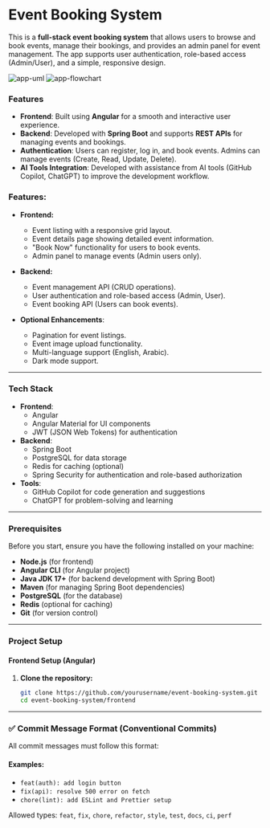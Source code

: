 # Event Booking System

This is a **full-stack event booking system** that allows users to browse and book events, manage their bookings, and provides an admin panel for event management. The app supports user authentication, role-based access (Admin/User), and a simple, responsive design.

![app-uml](https://github.com/user-attachments/assets/11eb26e0-d3ff-4b55-b1d1-554299bad6cb)
![app-flowchart](https://github.com/user-attachments/assets/97eddafd-1d27-4602-9cf8-839b5b2266fc)


### Features

- **Frontend**: Built using **Angular** for a smooth and interactive user experience.
- **Backend**: Developed with **Spring Boot** and supports **REST APIs** for managing events and bookings.
- **Authentication**: Users can register, log in, and book events. Admins can manage events (Create, Read, Update, Delete).
- **AI Tools Integration**: Developed with assistance from AI tools (GitHub Copilot, ChatGPT) to improve the development workflow.

### Features:
- **Frontend:**
  - Event listing with a responsive grid layout.
  - Event details page showing detailed event information.
  - "Book Now" functionality for users to book events.
  - Admin panel to manage events (Admin users only).
  
- **Backend:**
  - Event management API (CRUD operations).
  - User authentication and role-based access (Admin, User).
  - Event booking API (Users can book events).
  
- **Optional Enhancements**:
  - Pagination for event listings.
  - Event image upload functionality.
  - Multi-language support (English, Arabic).
  - Dark mode support.

---

### Tech Stack

- **Frontend**:
  - Angular
  - Angular Material for UI components
  - JWT (JSON Web Tokens) for authentication
- **Backend**:
  - Spring Boot
  - PostgreSQL for data storage
  - Redis for caching (optional)
  - Spring Security for authentication and role-based authorization
- **Tools**:
  - GitHub Copilot for code generation and suggestions
  - ChatGPT for problem-solving and learning

---

### Prerequisites

Before you start, ensure you have the following installed on your machine:

- **Node.js** (for frontend)
- **Angular CLI** (for Angular project)
- **Java JDK 17+** (for backend development with Spring Boot)
- **Maven** (for managing Spring Boot dependencies)
- **PostgreSQL** (for the database)
- **Redis** (optional for caching)
- **Git** (for version control)

---

### Project Setup

#### Frontend Setup (Angular)

1. **Clone the repository:**
   ```bash
   git clone https://github.com/yourusername/event-booking-system.git
   cd event-booking-system/frontend

---

### ✅ Commit Message Format (Conventional Commits)

All commit messages must follow this format:


#### Examples:

- `feat(auth): add login button`
- `fix(api): resolve 500 error on fetch`
- `chore(lint): add ESLint and Prettier setup`

Allowed types: `feat`, `fix`, `chore`, `refactor`, `style`, `test`, `docs`, `ci`, `perf`
